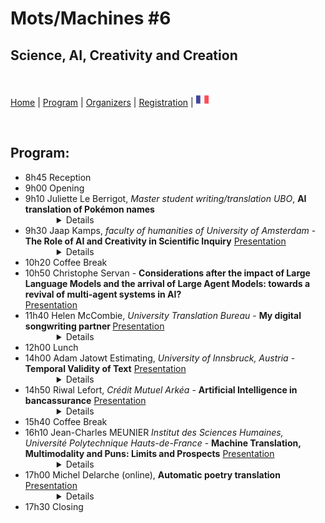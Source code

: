# Mots/Machines #6
## Science, AI, Creativity and Creation

<br>


[Home](index) | [Program](program) | [Organizers](orga) | [Registration](registration) | [<img src="FR.png" width="20">](../fr/program)

<br>

## Program:

<ul>
<li>8h45 Reception</li>
<li>9h00 Opening</li>
<li>9h10 Juliette Le Berrigot, <em>Master student writing/translation UBO</em>, <strong>AI translation of Pokémon names</strong><Details style="margin-left:50px"><summary> Details </summary>
<a href="https://github.com/motsmachines/2024/blob/main/slides/slides%20Berrigot.pptx">Presentation</a>
                <strong>Résumé:</strong> <br>
         I'll be presenting the results of my research (English Pokémon fanmade names translated by DeepL and by ChatGPT in French).
                <br><br><strong>Biographie :</strong><br>
        I'm a student in M2 Writing/Translation at the UBO in Brest.
</Details> </li>
<li>9h30 Jaap Kamps, <em>faculty of humanities of University of Amsterdam</em> - <strong>The Role of AI and Creativity in Scientific Inquiry</strong>   
<a href="https://github.com/motsmachines/2024/blob/main/slides/slides%20Kamps.pdf">Presentation</a>
        <Details style="margin-left:50px"><summary> Details </summary>
                <strong>Résumé:</strong> <br> Creativity and creation are mostly viewed as the opposite of scientific rigor in science.   The context of scientific justification is characterized by very strict rules, guided by formal logic and rigorous methodology.  The context of discovery, however, has far more freedom: it is even best left to psychology according to eminent philosopher Karl Popper.  Whereas logic dominated classical Artificial Intelligence (AI), recent revolutionary progress is with AI models that excel at generation, creation, and creativity.   What is the roles of these AI models in scientific inquiry?   What strength and what issues do these models have in this context, as they are known to “hallucinate” and exhibit confirmation bias?   Whereas earlier models focused on the context of scientific justification, can these models play a role in the context of scientific discovery?   And how does this change the role and task division between the human researcher and the AI models assistant?
                <br><br><strong>Biographie :</strong><br>
Jaap Kamps obtained a PhD in “logical” artificial intelligence at the University of Amsterdam.  He is co-founder of the University of Amsterdam’s Information Retrieval (IR) group, and its Natural Language Processing (NLP) group.  He has worked on a broad range of topics covering user-centered to system-centered IR, including pioneering work on structured document retrieval, and on neural ranking.  He is has work on many areas of NLP, including pioneering work on sentiment analysis, and on language modeling and text generation.  Current interests are in “AI for social good” by working on novel access tools for cultural heritage and political data, and by developing explainable and interpretable neural models for search and recommendation, and ways to open up scientific articles and government information to laypersons, citizens, and journalists.

He has published over 450 papers in all major conferences and journals, which can be found at http://e.humanities.uva.nl/ ; https://scholar.google.com/citations?user=bWlQ2uEAAAAJ; http://dl.acm.org/author_page.cfm?id=81100034443 ; or other repositories.
</Details> </li>
<li>10h20 Coffee Break</li>
<li>10h50 Christophe Servan - <strong>Considerations after the impact of Large Language Models and the arrival of Large Agent Models: towards a revival of multi-agent systems in AI?</strong></li>
<a href="https://github.com/motsmachines/2024/blob/main/slides/slides%20Servan.pdf">Presentation</a>
<li>11h40 Helen McCombie, <em>University Translation Bureau</em> - <strong>My digital songwriting partner </strong>     
<a href="https://github.com/motsmachines/2024/blob/main/slides/slides%20McCombie.pptx">Presentation</a>
        <Details style="margin-left:50px"><summary> Details </summary>
                <strong>Abstract:</strong> <br> I explore some ways digital tools can create, assist and inspire song lyric writing by presenting some examples of language treatment tools specific to this activity and some experiments using generically-trained LLMs.

Many song styles pose constraints on the lyric text needed,  particularly in terms of word choice, including the selection of rhymes suitable for the subject context, and the adherence to stress patterns dictated by the music or existing lines of text. 
While digital tools can assist with these aspects, wholesale writing of complete sets of lyrics by LLM-based tools creates a paradox. The generic nature of responses tends to produce lyrics lacking in specifics that would otherwise add relatability, plausibility and memorability. Using Chat GPT I tested queries that could channel LLM output into something less generic.

Songwriters welcome AI tools with varying enthusiasm. I make a round-up of some impressions gathered among an online songwriting community. 

Finally, I take look at a few examples of interactive and commercial applications.
                <br><br><strong>Bio :</strong><br> Helen McCombie works at the university translation bureau where she specialises in scientific text revision.  She is also an amateur musician.
</Details> </li>

<li>12h00 Lunch</li>
<li>14h00 Adam Jatowt Estimating, <em>University of Innsbruck, Austria</em> - <strong>Temporal Validity of Text</strong>  
<a href="https://github.com/motsmachines/2024/blob/main/slides/slides%20Jatowt.pdf">Presentation</a>
        <Details style="margin-left:50px"><summary> Details </summary>
                <strong>Abstract:</strong><br>
        It is important to learn whether information is still valid or not for various downstream applications including recommender systems, information retrieval, and user state tracking on microblogs and via chatbot conversations. It is also beneficial to deeply understand the story by tracking implicit information about the durations of protagonists' activities and involved events. However, this kind of inference is still difficult for machines as it usually requires temporal commonsense knowledge and reasoning. We propose and investigate a series of novel tasks related to temporal commonsense reasoning such as temporal validity estimation, temporal validity reassessment, and temporal validity change prediction of an input text given some follow-up context. In essence, these tasks require inference whether actions expressed in text are still ongoing or have been completed, hence whether the describing them content remains valid, or has rather become obsolete, either due to the elapsed time or based on the provision of additional context. Additionally, we also discuss several novel datasets that we have constructed for probing LLMs and NLP models in general when it comes to temporal validity estimation and reasoning.
                <br><br><strong>Bio :</strong><br>
                Adam Jatowt is a Full Professor at the Department of Computer Science of the University of Innsbruck, Austria. He also serves as a Deputy Head of the Digital Science Center and Deputy Head of the Research Center Digital Humanities at the University of Innsbruck. Adam received his Ph.D. degree in Information Science & Technology from the University of Tokyo in 2005, and afterwards he worked at Kyoto University for 14 years, first as an Assistant and later as an Associate Professor. His research interests lie in the intersection of natural language processing, information retrieval and artificial intelligence. Adam is on the editorial board of IP&M, JASIST, IJDL, and JIIS journals, as well as serves as a Senior PC member of SIGIR, WSDM, CIKM, ECIR, SIGIR-AP and JCDL conferences. He is a recipient of the Friedrich Wilhelm Bessel Research Award by the Humboldt Society and the Karlsruhe Institute of Technology’s (KIT) International Excellence Fellowship.
        </Details> </li>
        
<li>14h50 Riwal Lefort, <em>Crédit Mutuel Arkéa</em> - <strong>Artificial Intelligence in bancassurance</strong>
<a href="https://github.com/motsmachines/2024/blob/main/slides/slides%20Lefort.pdf">Presentation</a>
        <Details style="margin-left:50px"><summary> Details </summary>
                <strong>Abstract:</strong> <br> In this presentation, we address the subject of Artificial Intelligence (AI) in bancassurance.
After giving a vision of AI and a few general definitions, we present a large number of use cases specific to the bancassurance sector.
We will see that AI can occupy the entire information system, from the front office (customer relations) to the back office (data center management), via the middle offices (decision support).
We'll also see that all types of data are present: textual data (e-mails, news articles, etc.), images (invoice scans, account statements, etc.), bank transaction labels, etc.
Next, we'll look at the specifics and workflow of an AI project in bancassurance. Indeed, regulations impose strict constraints on the monitoring and explicability of AI models.
We conclude with a discussion on the adoption of generative AI: can it be used? What precautions need to be taken?
                <br><br><strong>Bio :</strong><br>
After 10 years of academic research in Machine Learning for computer vision, bioinformatics or underwater acoustics, Riwal LEFORT was recruited in 2017 at Crédit Mutuel Arkéa (CMA) to develop Artificial Intelligence (AI) in the group. His work at CMA focuses on setting up and monitoring AI projects, but he also takes part in internal AI training courses and helps formalize AI projects (procedures and protocols).
</Details> </li>

<li>15h40 Coffee Break</li>
<li>16h10 Jean-Charles MEUNIER <em>Institut des Sciences Humaines, Université Polytechnique Hauts-de-France</em> - <strong>Machine Translation, Multimodality and Puns: Limits and Prospects</strong>
<a href="https://github.com/motsmachines/2024/blob/main/slides/Slides%20Meunier.pdf">Presentation</a>
        <Details style="margin-left:50px"><summary> Details </summary>
                <strong>Abstract:</strong> <br> As the focus of AI translation is primarily to transfer the sense rather than the sound, the translation of texts that include plays on language is a real challenge. This is made all the more difficult when puns rely on other modes, such as images in the case of subtitling. As Adrián Fuentes-Luque has shown in the case of films by the Marx Brothers, for example, the humour rests on the simultaneity of the image with the translated pun. These obstacles shall be explored through the case study of the short stop-motion animation Grocery Store Wars. The film uses the public’s knowledge of the famous Star Wars saga, in particular the opposition between a bright and a dark side, to denounce the use of genetically modified organisms and to promote the consumption of organic food. Machine translations by DeepL and ChatGPT shall be compared with human translations by students and by the presenter himself. This comparison shall be used not only to demonstrate the limits of machine translation, but also to suggest future developments.
                <br><br><strong>Bio :</strong><br> Jean-Charles Meunier teaches English language and culture, as well as translation studies, at the Université Polytechnique Hauts-de-France in Valenciennes. He has published several in-depth articles about Bob Dylan’s songs and has given talks on the topic at international conferences. His PhD thesis, entitled Multimodal Refractions of Bob Dylan in French Covers, explores Dylan's songs translated and performed in French over a time span of more than 50 years. In this study, he addresses issues related to metrics and musical adaptation, taking into account Dylan’s idiosyncrasies. He approaches the topic of song translation through the lens of multimodality, i.e. investigating the relationships between text, voice, music and sound and how these converge to create meaning. Great attention is also paid to historical and cultural contexts, in particular to the way culture specific references are transferred within or between modes.
</Details> </li>
<li>17h00 Michel Delarche (online), <strong>Automatic poetry translation</strong>
<a href="https://github.com/motsmachines/2024/blob/main/slides/slides%20Delarche.odp">Presentation</a>
        <Details style="margin-left:50px"><summary> Details </summary>
                <strong>Abstract:</strong> <br>This presentation deals with the current limitations of statistical machine translation systems for dealing with poetry, and in particular with the constraints of versification.<br>
A comparison of a small example (a Shakespeare quatrain) with the output of human translators shows that current machine translation systems suffer from a double handicap: their limited ability to take context into account, and the unsuitability of their statistical databases for processing poetic language.
Research carried out over the past fifteen years to improve the performance of these systems in the face of the multiplicity of constraints to be satisfied is then reviewed, and three ways of making combinatorial exploration more locally flexible are proposed, based on an analysis of the strategies employed by human translators.
In conclusion, a method for targeted enrichment of training corpora is proposed.
                <br><br><strong>Bio :</strong><br>
Michel Delarche born 1955<br>
ENSIMAG engineer (1977)<br>
Doctorate in applied mathematics and computer science (1979)<br>
28-year career as an engineer and consultant in various sectors (1980-2007) (civil engineering, medical imaging, defense, telecoms, air traffic management systems)<br>
Reconversion to teaching and linguistics (2007-2009)<br>
CAPES and bi-admissibility for the agrégation d'anglais, linguistics option.<br>
8-year career as a specialist English teacher at the University Paris-Diderot University (2009-2017)<br>
Retired since 2017.<br>
Personal interests in creative activities:<br>
writing (literaryliterary fiction, translation essays)<br>
poetry translation (from English, Spanish, Italian and Russian into French)<br>
chess
</Details> </li>
<li>17h30 Closing</li>
</ul>
